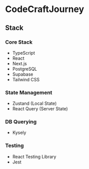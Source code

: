 # CodeCraftJourney

## Stack

### Core Stack

- TypeScript
- React
- Next.js
- PostgreSQL
- Supabase
- Tailwind CSS

### State Management

- Zustand (Local State)
- React Query (Server State)

### DB Querying

- Kysely

### Testing

- React Testing Library
- Jest
